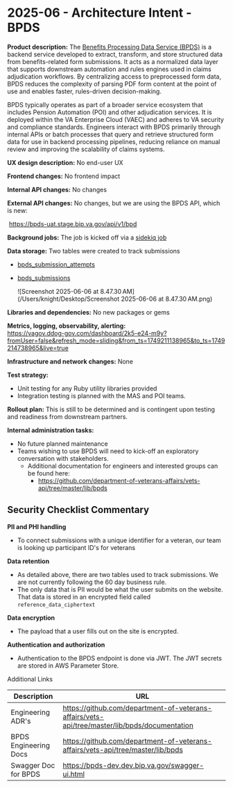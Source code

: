 # 2025-06 - Architecture Intent - BPDS

**Product description:** The [Benefits Processing Data Service (BPDS)](https://department.va.gov/privacy/wp-content/uploads/sites/5/2024/09/FY24BenefitsProcessingDataServiceBPDSPIA_508.pdf) is a backend service developed to extract, transform, and store structured data from benefits-related form submissions. It acts as a normalized data layer that supports downstream automation and rules engines used in claims adjudication workflows. By centralizing access to preprocessed form data, BPDS reduces the complexity of parsing PDF form content at the point of use and enables faster, rules-driven decision-making.

BPDS typically operates as part of a broader service ecosystem that includes Pension Automation (POI) and other adjudication services. It is deployed within the VA Enterprise Cloud (VAEC) and adheres to VA security and compliance standards. Engineers interact with BPDS primarily through internal APIs or batch processes that query and retrieve structured form data for use in backend processing pipelines, reducing reliance on manual review and improving the scalability of claims systems.

**UX design description:** No end-user UX

**Frontend changes:** No frontend impact

**Internal API changes:** No changes

**External API changes:** No changes, but we are using the BPDS API, which is new:

​	https://bpds-uat.stage.bip.va.gov/api/v1/bpd

**Background jobs:** The job is kicked off via a [sidekiq job](https://github.com/department-of-veterans-affairs/vets-api/blob/master/lib/bpds/sidekiq/submit_to_bpds_job.rb)

**Data storage:** Two tables were created to track submissions

- [bpds_submission_attempts](https://github.com/department-of-veterans-affairs/vets-api/blob/master/db/schema.rb#L456)

- [bpds_submissions](https://github.com/department-of-veterans-affairs/vets-api/blob/master/db/schema.rb#L472)

    ![Screenshot 2025-06-06 at 8.47.30 AM](/Users/knight/Desktop/Screenshot 2025-06-06 at 8.47.30 AM.png)

**Libraries and dependencies:** No new packages or gems

**Metrics, logging, observability, alerting:** <br/>https://vagov.ddog-gov.com/dashboard/2k5-e24-m9y?fromUser=false&refresh_mode=sliding&from_ts=1749211138965&to_ts=1749214738965&live=true

**Infrastructure and network changes:** None

**Test strategy:** <br/>

* Unit testing for any Ruby utility libraries provided
* Integration testing is planned with the MAS and POI teams.

**Rollout plan:** This is still to be determined and is contingent upon testing and readiness from downstream partners.

**Internal administration tasks:** 
* No future planned maintenance
* Teams wishing to use BPDS will need to kick-off an exploratory conversation with stakeholders. 
  * Additional documentation for engineers and interested groups can be found here:
    * https://github.com/department-of-veterans-affairs/vets-api/tree/master/lib/bpds



## Security Checklist Commentary

**PII and PHI handling**
* To connect submissions with a unique identifier for a veteran, our team is looking up participant ID's for veterans

**Data retention**

* As detailed above, there are two tables used to track submissions.    We are not currently following the 60 day business rule.
* The only data that is PII would be what the user submits on the website.  That data is stored in an encrypted field called `reference_data_ciphertext`

**Data encryption**

* The payload that a user fills out on the site is encrypted.

**Authentication and authorization**
* Authentication to the BPDS endpoint is done via JWT.  The JWT secrets are stored in AWS Parameter Store.

Additional Links

| Description           | URL                                                          |
| --------------------- | ------------------------------------------------------------ |
| Engineering ADR's     | https://github.com/department-of-veterans-affairs/vets-api/tree/master/lib/bpds/documentation |
| BPDS Engineering Docs | https://github.com/department-of-veterans-affairs/vets-api/tree/master/lib/bpds |
| Swagger Doc for BPDS  | https://bpds-dev.dev.bip.va.gov/swagger-ui.html              |